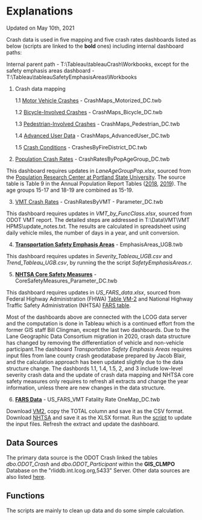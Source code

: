# Explanations
Updated on May 10th, 2021

Crash data is used in five mapping and five crash rates dashboards listed as below (scripts are linked to the **bold** ones) including internal dashboard paths:

Internal parent path - T:\Tableau\tableauCrash\Workbooks, except for the safety emphasis areas dashboard - T:\Tableau\tableauSafetyEmphasisAreas\Workbooks

1. Crash data mapping

      1.1 [Motor Vehicle Crashes](https://www.lcog.org/thempo/page/Motor-Vehicle-Crashes) - CrashMaps_Motorized_DC.twb

      1.2 [Bicycle-Involved Crashes](https://www.lcog.org/thempo/page/Bicycle-Involved-Crashes) - CrashMaps_Bicycle_DC.twb

      1.3 [Pedestrian-Involved Crashes](https://www.lcog.org/thempo/page/Pedestrian-Involved-Crashes) - CrashMaps_Pedestrian_DC.twb

      1.4 [Advanced User Data](https://www.lcog.org/thempo/page/Advanced-User-Data) - CrashMaps_AdvancedUser_DC.twb

      1.5 [Crash Conditions](https://www.lcog.org/thempo/page/Crash-Conditions) - CrashesByFireDistrict_DC.twb

2. [Population Crash Rates](https://www.lcog.org/thempo/page/Population-Crash-Rates) - CrashRatesByPopAgeGroup_DC.twb

This dashboard requires updates in *LaneAgeGroupPop.xlsx*, sourced from the [Population Research Center at Portland State University](https://www.pdx.edu/population-research/population-estimate-reports). The source table is Table 9 in the Annual Population Report Tables ([2018](https://drive.google.com/file/d/1M3ZpX3HwBPESVX0u-Q4hpI0F2yOPzmrc/view), [2019](https://drive.google.com/file/d/1Ul_4qRNTXAsZCEZbAnr4bzxO3Im6ohFd/view)). The age groups 15-17 and 18-19 are combined as 15-19. 

3. [VMT Crash Rates](https://www.lcog.org/thempo/page/VMT-Crash-Rates) - CrashRatesByVMT - Parameter_DC.twb

This dashboard requires updates in *VMT_by_FuncClass.xlsx*, sourced from ODOT VMT report. The detailed steps are addressed in T:\Data\VMT\VMT HPMS\update_notes.txt. The results are calculated in spreadsheet using daily vehicle miles, the number of days in a year, and unit conversion.

4. [**Transportation Safety Emphasis Areas**](https://www.lcog.org/thempo/page/Transportation-Safety-Emphasis-Areas) - EmphasisAreas_UGB.twb

This dashboard requires updates in *Severity_Tableau_UGB.csv* and *Trend_Tableau_UGB.csv*, by running the the script *SafetyEmphasisAreas.r*.

5. [**NHTSA Core Safety Measures**](https://www.lcog.org/thempo/page/NHTSA-Core-Safety-Measures) - CoreSafetyMeasures_Parameter_DC.twb

This dashboard requires updates in *US_FARS_data.xlsx*, sourced from Federal Highway Administration (FHWA) [Table VM-2](https://www.fhwa.dot.gov/policyinformation/statistics/2019/vm2.cfm) and National Highway Traffic Safety Administration (NHTSA) [FARS table](https://www-fars.nhtsa.dot.gov/States/StatesCrashesAndAllVictims.aspx). 

Most of the dashboards above are connected with the LCOG data server and the computation is done in Tableau which is a continued effort from the former GIS staff Bill Clingman, except the last two dashboards. Due to the Lane Geographic Data Consortium migration in 2020, crash data structure has changed by removing the differentiation of vehicle and non-vehicle participant.The dashboard *Transportation Safety Emphasis Areas* requires input files from lane county crash geodatabase prepared by Jacob Blair, and the calculation approach has been updated slightly due to the data structure change. The dashbords 1.1, 1.4, 1.5, 2, and 3 include low-level severity crash data and the update of crash data mapping and NHTSA core safety measures only requires to refresh all extracts and change the year information, unless there are new changes in the data structure.

6. [**FARS Data**](https://www.lcog.org/thempo/page/fars-data) - US_FARS_VMT Fatality Rate OneMap_DC.twb

Download [VM2](https://www.fhwa.dot.gov/policyinformation/statistics/2019/vm2.cfm), copy the TOTAL column and save it as the CSV format. Download [NHTSA](https://www-fars.nhtsa.dot.gov/States/StatesCrashesAndAllVictims.aspx) and save it as the XLSX format. Run the [script](https://github.com/dongmeic/MPO_Data_Portal/blob/master/CrashData/US_FARS.r) to update the input files. Refresh the extract and update the dashboard.

## Data Sources

The primary data source is the ODOT Crash linked the tables *dbo.ODOT_Crash* and *dbo.ODOT_Participant* within the **GIS_CLMPO** Database on the "rliddb.int.lcog.org,5433" Server. Other data sources are also listed [here](https://github.com/dongmeic/MPO_Data_Portal#crash-data).

## Functions

The scripts are mainly to clean up data and do some simple calculation.